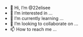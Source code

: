 - 👋 Hi, I’m @22elisee
- 👀 I’m interested in ...
- 🌱 I’m currently learning ...
- 💞️ I’m looking to collaborate on ...
- 📫 How to reach me ...

<!---
22elisee/22elisee is a ✨ special ✨ repository because its `README.md` (this file) appears on your GitHub profile.
You can click the Preview link to take a look at your changes.
--->
